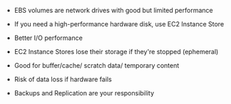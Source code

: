 * EBS volumes are network drives with good but limited performance
* If you need a high-performance hardware disk, use EC2 Instance Store

* Better I/O performance
* EC2 Instance Stores lose their storage if they're stopped (ephemeral)
* Good for buffer/cache/ scratch data/ temporary content
* Risk of data loss if hardware fails
* Backups and Replication are your responsibility
